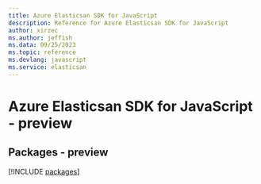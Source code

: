 ```yaml
---
title: Azure Elasticsan SDK for JavaScript
description: Reference for Azure Elasticsan SDK for JavaScript
author: xirzec
ms.author: jeffish
ms.data: 09/25/2023
ms.topic: reference
ms.devlang: javascript
ms.service: elasticsan
---
```

# Azure Elasticsan SDK for JavaScript - preview
## Packages - preview
[!INCLUDE [packages](elasticsan-index.md)]